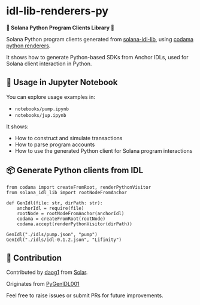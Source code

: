 # idl-lib-renderers-py

**🐍 Solana Python Program Clients Library 🐍**

Solana Python program clients generated from [solana-idl-lib](https://github.com/bitquery/solana-idl-lib), using [codama python renderers](https://github.com/codama-idl/codama). 

It shows how to generate Python-based SDKs from Anchor IDLs, used for Solana client interaction in Python.

## 📓 Usage in Jupyter Notebook

You can explore usage examples in:

- `notebooks/pump.ipynb`
- `notebooks/jup.ipynb`

It shows:

- How to construct and simulate transactions
- How to parse program accounts
- How to use the generated Python client for Solana program interactions


## 📦 Generate Python clients from IDL
```
from codama import createFromRoot, renderPythonVisitor
from solana_idl_lib import rootNodeFromAnchor

def GenIdl(file: str, dirPath: str):
    anchorIdl = require(file)
    rootNode = rootNodeFromAnchor(anchorIdl)
    codama = createFromRoot(rootNode)
    codama.accept(renderPythonVisitor(dirPath))

GenIdl("./idls/pump.json", "pump")
GenIdl("./idls/idl-0.1.2.json", "Lifinity")
```


## 🤝 Contribution

Contributed by [daog1](https://github.com/daog1) from [Solar](https://www.solar.team/).

Originates from [PyGenIDL001](https://github.com/daog1/PyGenIDL001)

Feel free to raise issues or submit PRs for future improvements.

